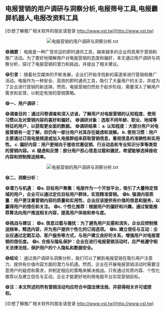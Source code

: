 ## **电报营销的用户调研与洞察分析,电报筛号工具,电报霸屏机器人,电报改资料工具**

[😍想了解推广相关软件的朋友请登录 http://www.vst.tw](http://www.vst.tw)

 <center><img src="https://vst.tw/MP4/tuiguang/png/7.png" alt="电报营销的用户调研与洞察分析.txt"></center>

**😄摘要：**
电报是一种广受欢迎的即时通讯工具，越来越多的企业将其用于营销和推广活动。为了更好地理解用户对电报营销的态度和偏好，本文通过用户调研与洞察分析，探讨了电报营销的潜力和挑战，并提出了相关建议。

**😄引言：**
随着社交媒体的不断发展，企业们开始寻找新的渠道来进行营销和推广活动。电报作为一种安全、高效的即时通讯工具，吸引了大量用户的关注，并成为了企业进行营销的新选择。然而，电报营销仍然处于起步阶段，需要深入了解用户需求和反馈，以制定有效的营销策略。

**😄一、用户调研：**

**😄调查目的：通过问卷调查和深入访谈，了解用户对电报营销的认知程度、使用习惯以及对营销内容的喜好和偏好。**
**😄调研对象：选取不同年龄、职业、地域等特征的用户，以获取更全面的数据。**
**😄调研结果： a. 认知程度：大部分用户对电报营销有一定了解，但仍有一部分用户对其存在疑虑和误解。 b. 使用习惯：用户主要通过订阅电报频道或加入电报群组来获取营销信息，重视信息的准确性和实用性。 c. 偏好内容：用户更倾向于接收优惠促销、行业动态和专业知识分享等类型的营销内容。 d. 疑虑和反馈：部分用户担心信息过载和骚扰，希望能够选择接收内容和控制推送频率。**

 <center><img src="https://vst.tw/MP4/tuiguang/png/8.png" alt="电报营销的用户调研与洞察分析.txt"></center>

**😄二、洞察分析：**

**😄潜力与机遇：**
**😄a. 目标用户聚集：电报作为一个开放平台，吸引了大量特定领域的用户，企业可以通过定位目标用户群体，实现精准营销。**
**😄b. 强调内容质量：用户更注重营销内容的质量和实用性，企业应该提供有价值的信息和服务，以赢得用户的信任和关注。**
**😄c. 个性化推荐：根据用户的偏好和兴趣，通过智能推荐算法向用户推送相关内容，提高用户体验和参与度。**

**😄挑战与建议：**
**😄a. 信息过载与骚扰：为了避免用户反感和流失，企业应控制推送频率，精选内容，并为用户提供个性化的订阅选项。**
**😄b. 建立信任与互动：企业应通过定期互动、客户服务等方式，与用户建立良好的关系，增强用户对电报营销的信任度。**
**😄c. 合规与隐私保护：企业在进行电报营销活动时，应严格遵守相关法律法规，保护用户的个人隐私和数据安全。**

**😄结论：**
通过用户调研与洞察分析，我们可以了解到电报营销在吸引用户注意力、提供有价值内容方面的潜力与机遇。然而，企业在开展电报营销活动时需要注意用户的疑虑和需求，并制定相应的策略来解决挑战。只有通过优质内容、个性化推荐以及建立信任与互动，企业才能更好地利用电报平台实现营销目标。

**😄注：本文所述的所有营销活动均应符合中国法律法规，并获得相关许可或授权。**

[😍想了解推广相关软件的朋友请登录 http://www.vst.tw](http://www.vst.tw)



